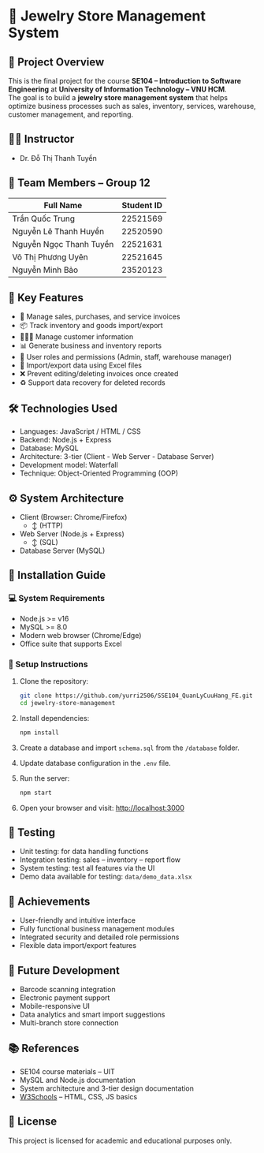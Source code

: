 # 💎 Jewelry Store Management System

## 📘 Project Overview

This is the final project for the course **SE104 – Introduction to Software Engineering** at **University of Information Technology – VNU HCM**.  
The goal is to build a **jewelry store management system** that helps optimize business processes such as sales, inventory, services, warehouse, customer management, and reporting.

## 👨‍🏫 Instructor

- Dr. Đỗ Thị Thanh Tuyền

## 👥 Team Members – Group 12

| Full Name                | Student ID |
|--------------------------|------------|
| Trần Quốc Trung          | 22521569   |
| Nguyễn Lê Thanh Huyền    | 22520590   |
| Nguyễn Ngọc Thanh Tuyền  | 22521631   |
| Võ Thị Phương Uyên       | 22521645   |
| Nguyễn Minh Bảo          | 23520123   |

## 🧩 Key Features

- 🧾 Manage sales, purchases, and service invoices  
- 📦 Track inventory and goods import/export  
- 🧑‍🤝‍🧑 Manage customer information  
- 📊 Generate business and inventory reports  
- 🔐 User roles and permissions (Admin, staff, warehouse manager)  
- 📁 Import/export data using Excel files  
- ❌ Prevent editing/deleting invoices once created  
- ♻️ Support data recovery for deleted records  

## 🛠️ Technologies Used

- Languages: JavaScript / HTML / CSS  
- Backend: Node.js + Express  
- Database: MySQL  
- Architecture: 3-tier (Client - Web Server - Database Server)  
- Development model: Waterfall  
- Technique: Object-Oriented Programming (OOP)  

## ⚙️ System Architecture
- Client (Browser: Chrome/Firefox)
   - ↕️ (HTTP)
- Web Server (Node.js + Express)
   - ↕️ (SQL)
- Database Server (MySQL)

## 💽 Installation Guide

### 💻 System Requirements

- Node.js >= v16  
- MySQL >= 8.0  
- Modern web browser (Chrome/Edge)  
- Office suite that supports Excel  

### 🔧 Setup Instructions

1. Clone the repository:
    ```bash
    git clone https://github.com/yurri2506/SSE104_QuanLyCuuHang_FE.git
    cd jewelry-store-management
    ```

2. Install dependencies:
    ```bash
    npm install
    ```

3. Create a database and import `schema.sql` from the `/database` folder.

4. Update database configuration in the `.env` file.

5. Run the server:
    ```bash
    npm start
    ```

6. Open your browser and visit: [http://localhost:3000](http://localhost:3000)

## 🧪 Testing

- Unit testing: for data handling functions  
- Integration testing: sales – inventory – report flow  
- System testing: test all features via the UI  
- Demo data available for testing: `data/demo_data.xlsx`  

## 🧠 Achievements

- User-friendly and intuitive interface  
- Fully functional business management modules  
- Integrated security and detailed role permissions  
- Flexible data import/export features  

## 🌱 Future Development

- Barcode scanning integration  
- Electronic payment support  
- Mobile-responsive UI  
- Data analytics and smart import suggestions  
- Multi-branch store connection  

## 📚 References

- SE104 course materials – UIT  
- MySQL and Node.js documentation  
- System architecture and 3-tier design documentation  
- [W3Schools](https://www.w3schools.com/) – HTML, CSS, JS basics  

## 📄 License

This project is licensed for academic and educational purposes only.
